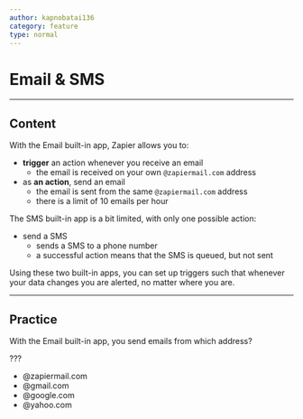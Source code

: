 ```yaml
---
author: kapnobatai136
category: feature
type: normal
---
```


# Email & SMS


---

## Content

With the Email built-in app, Zapier allows you to:

- **trigger** an action whenever you receive an email
  - the email is received on your own `@zapiermail.com` address
- as **an action**, send an email
  - the email is sent from the same `@zapiermail.com` address
  - there is a limit of 10 emails per hour

The SMS built-in app is a bit limited, with only one possible action:

- send a SMS
  - sends a SMS to a phone number
  - a successful action means that the SMS is queued, but not sent

Using these two built-in apps, you can set up triggers such that whenever your data changes you are alerted, no matter where you are.


---

## Practice

With the Email built-in app, you send emails from which address?

???

- @zapiermail.com
- @gmail.com
- @google.com
- @yahoo.com
 
